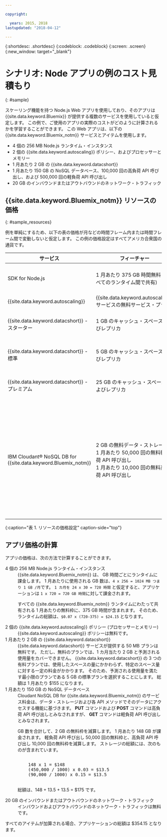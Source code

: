 ```yaml
---

copyright:

  years: 2015, 2018
lastupdated: "2018-04-12"

---
```


{:shortdesc: .shortdesc}
{:codeblock: .codeblock}
{:screen: .screen}
{:new_window: target="_blank"}

# シナリオ: Node アプリの例のコスト見積もり
{: #sample}

スケーリング機能を持つ Node.js Web アプリを使用しており、そのアプリは {{site.data.keyword.Bluemix}} が提供する複数のサービスを使用していると仮定します。 この例で、ご使用のアプリの実際のコストがどのように計算されるかを学習することができます。 この Web アプリは、以下の {{site.data.keyword.Bluemix_notm}}
サービスとアイテムを使用します。

* 4 個の 256 MB Node.js ランタイム・インスタンス
* 2 個の {{site.data.keyword.autoscaling}} ポリシー、およびプロセッサーとメモリー
* 1 月あたり 2 GB の {{site.data.keyword.datacshort}}
* 1 月あたり 150 GB の NoSQL データベース、100,000 回の高負荷 API 呼び出し、および 500,000 回の軽負荷 API 呼び出し
* 20 GB のインバウンドまたはアウトバウンドのネットワーク・トラフィック

## {{site.data.keyword.Bluemix_notm}} リソースの価格
{: #sample_resources}

例を単純にするため、以下の表の価格が月などの時間フレーム内または時間フレーム間で変動しないと仮定します。 この例の価格設定はすべてアメリカ合衆国の通貨です。

|サービス |	フィーチャー |	価格 |
|--------|-----------|--------|
|SDK for Node.js |	1 月あたり 375 GB 時間無料 (すべてのランタイム間で共有) |	$0.07 (米ドル)/GB 時間|
|{{site.data.keyword.autoscaling}} |	{{site.data.keyword.autoscaling}} サービスの無料サービス・プラン |	無料|
|{{site.data.keyword.datacshort}} - スターター |	1 GB のキャッシュ・スペースおよびレプリカ |	$55.00 (米ドル)/インスタンス |
|{{site.data.keyword.datacshort}} - 標準 |	5 GB のキャッシュ・スペースおよびレプリカ |	$155.00 (米ドル)/インスタンス |
|{{site.data.keyword.datacshort}} - プレミアム |	25 GB のキャッシュ・スペースおよびレプリカ |	$505.00 (米ドル)/インスタンス|
|IBM Cloudant® NoSQL DB for {{site.data.keyword.Bluemix_notm}} |	2 GB の無料データ・ストレージ<br/>1 月あたり 50,000 回の無料軽負荷 API 呼び出し<br/>1 月あたり 10,000 回の無料高負荷 API 呼び出し |$1.00 (米ドル)/GB<br/>$0.03 (米ドル)/軽負荷 API 呼び出し 1000 回<br/>$0.15 (米ドル)/高負荷 API 呼び出し 1000 回 |
{:caption="表 1. リソースの価格設定" caption-side="top"}

## アプリ価格の計算

アプリの価格は、次の方法で計算することができます。

<dl>
<dt>4 個の 256 MB Node.js ランタイム・インスタンス</dt>
<dd>{{site.data.keyword.Bluemix_notm}} は、
GB 時間ごとにランタイムに課金します。 1 月あたりに使用される GB 数は、<code>4 x 256 = 1024 MB つまり 1 GB /月</code>です。 <code>1 カ月を 24 x 30 = 720 時間</code> と仮定すると、アプリケーションは <code>1 x 720 = 720 GB 時間</code>に対して課金されます。
<p>
すべての {{site.data.keyword.Bluemix_notm}} ランタイムにわたって共有される 1 月あたりの無料枠に、375 GB 時間が含まれます。 そのため、ランタイムの総額は、<code>$0.07 x (720-375) = $24.15</code> となります。</p></dd>

<dt>2 個の {{site.data.keyword.autoscaling}} ポリシー (プロセッサーとメモリー)</dt>
<dd>{{site.data.keyword.autoscaling}} ポリシーは無料です。</dd>

<dt>1 月あたり 2 GB の {{site.data.keyword.datacshort}}</dt>
<dd>{{site.data.keyword.datacshort}} サービスが提供する 50 MB プランは無料です。 ただし、無料のプランでは、1 カ月当たり 2 GB と予測される使用量をカバーできません。 {{site.data.keyword.datacshort}} の 3 つの有料プランでは、使用したスペースの量にかかわらず、特定のスペース量に対する一定の料金がかかります。 そのため、予測される使用量を満たす最小限のプランである 5 GB の標準プランを選択することにします。 総額は 1 月あたり $155 になります。</dd>

<dt>1 月あたり 150 GB の NoSQL データベース</dt>
<dd>Cloudant NoSQL DB for {{site.data.keyword.Bluemix_notm}} のサービス料金は、データ・ストレージおよび各 API メソッドでそのデータにアクセスする機能に基づきます。 <strong>PUT</strong> コマンドおよび
<strong>POST</strong> コマンドは高負荷 API 呼び出しとみなされますが、
<strong>GET</strong> コマンドは軽負荷 API 呼び出しとみなされます。
<p>
GB 数を合計して、2 GB の無料枠を減算します。 1 月あたり 148 GB が課金されます。 軽負荷 API 呼び出し 50,000 回の無料枠と、高負荷 API 呼び出し 10,000 回の無料枠を減算します。 ストレージの総額には、次のものが含まれています。</p>
<pre class="codeblock">
<codeblock>
    148 x 1 = $148
    (450,000 / 1000) x 0.03 = $13.5
    (90,000 / 1000) x 0.15 = $13.5
</codeblock>
</pre>
<p>
総額は、148 + 13.5 + 13.5 = $175 です。</p></dd>

<dt>20 GB のインバウンドまたはアウトバウンドのネットワーク・トラフィック</dt>
<dd>インバウンドおよびアウトバウンドのネットワーク・トラフィックは無料です。</dd>

</dl>

すべてのアイテムが加算される場合、アプリケーションの総額は $354.15 となります。
